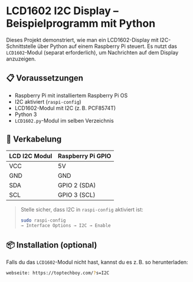 # LCD1602 I2C Display – Beispielprogramm mit Python

Dieses Projekt demonstriert, wie man ein LCD1602-Display mit I2C-Schnittstelle über Python auf einem Raspberry Pi steuert. Es nutzt das `LCD1602`-Modul (separat erforderlich), um Nachrichten auf dem Display anzuzeigen.

## 📋 Voraussetzungen

- Raspberry Pi mit installiertem Raspberry Pi OS
- I2C aktiviert (`raspi-config`)
- LCD1602-Modul mit I2C (z. B. PCF8574T)
- Python 3
- `LCD1602.py`-Modul im selben Verzeichnis

## 🔧 Verkabelung

| LCD I2C Modul | Raspberry Pi GPIO |
|---------------|-------------------|
| VCC           | 5V                |
| GND           | GND               |
| SDA           | GPIO 2 (SDA)      |
| SCL           | GPIO 3 (SCL)      |

> Stelle sicher, dass I2C in `raspi-config` aktiviert ist:
> ```bash
> sudo raspi-config
> → Interface Options → I2C → Enable
> ```

## 📦 Installation (optional)

Falls du das `LCD1602`-Modul nicht hast, kannst du es z. B. so herunterladen:

```bash
webseite: https://toptechboy.com/?s=I2C

